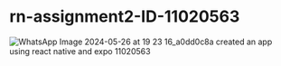 # rn-assignment2-ID-11020563
![WhatsApp Image 2024-05-26 at 19 23 16_a0dd0c8a](https://github.com/Sefakor18/rn-assignment2-ID-11020563/assets/151688981/2131fcd5-6aab-4829-b123-be0c70b7fb2c)
created an app using react native and expo
11020563
